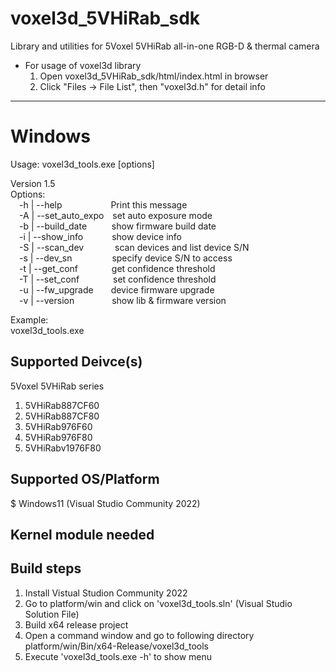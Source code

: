 # voxel3d_5VHiRab_sdk
Library and utilities for 5Voxel 5VHiRab all-in-one RGB-D &amp; thermal camera  
* For usage of voxel3d library  
  1. Open voxel3d_5VHiRab_sdk/html/index.html in browser  
  2. Click "Files -> File List", then "voxel3d.h" for detail info  

-------------------------------------------------------------------------------
# Windows
Usage: voxel3d_tools.exe [options]  
  
Version 1.5  
Options:  
&emsp;-h | --help&emsp;&emsp;&emsp;&emsp;&emsp;&nbsp;&nbsp;Print this message  
&emsp;-A | --set_auto_expo&emsp;set auto exposure mode  
&emsp;-b | --build_date&emsp;&emsp;&nbsp;&nbsp;&nbsp;show firmware build date  
&emsp;-i | --show_info&emsp;&emsp;&emsp;&nbsp;show device info  
&emsp;-S | --scan_dev&emsp;&emsp;&emsp;&nbsp;&nbsp;scan devices and list device S/N  
&emsp;-s | --dev_sn&emsp;&emsp;&emsp;&emsp;&nbsp;&nbsp;specify device S/N to access  
&emsp;-t | --get_conf&emsp;&emsp;&emsp;&nbsp;&nbsp;&nbsp;get confidence threshold  
&emsp;-T | --set_conf&emsp;&emsp;&emsp;&nbsp;&nbsp;&nbsp;set confidence threshold  
&emsp;-u | --fw_upgrade&emsp;&emsp;device firmware upgrade  
&emsp;-v | --version&emsp;&emsp;&emsp;&emsp;&nbsp;show lib & firmware version  
  
  
Example:  
voxel3d_tools.exe
  
  
Supported Deivce(s)
-------------------------------------------------------------------------------
5Voxel 5VHiRab series  
1. 5VHiRab887CF60  
2. 5VHiRab887CF80  
3. 5VHiRab976F60  
4. 5VHiRab976F80  
5. 5VHiRabv1976F80  

Supported OS/Platform
-------------------------------------------------------------------------------
$ Windows11 (Visual Studio Community 2022)  
  
  
Kernel module needed
-------------------------------------------------------------------------------

Build steps
-------------------------------------------------------------------------------
1. Install Vistual Studion Community 2022  
2. Go to platform/win and click on 'voxel3d_tools.sln' (Visual Studio Solution File)  
3. Build x64 release project  
4. Open a command window and go to following directory  
        platform/win/Bin/x64-Release/voxel3d_tools  
5. Execute 'voxel3d_tools.exe -h' to show menu  

